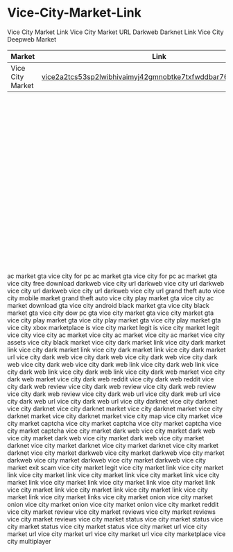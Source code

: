 # Vice-City-Market-Link
Vice City Market Link Vice City Market URL Darkweb Darknet Link Vice City Deepweb Market



|Market|Link|
|----|----|
|Vice City Market|[vice2a2tcs53sp2lwibhivaimyj42gmnobtke7txfwddbar76iumfwad.onion](http://vice2a2tcs53sp2lwibhivaimyj42gmnobtke7txfwddbar76iumfwad.onion)


     
     
     
  
   
  
   
       
       
           
           
 
 
 
  
 
 
 
  
 
 
   
 
   
  
 
  
      
     
     
  
   
  
   
       
       
           
           
 
 
 
  
 
 
 
  
 
 
   
 
   
  
 
  
 

﻿ac market gta vice city for pc ac market gta vice city for pc ac market gta vice city free download darkweb vice city url darkweb vice city url darkweb vice city url darkweb vice city url darkweb vice city url grand theft auto vice city mobile market grand theft auto vice city play market gta vice city ac market download gta vice city android black market gta vice city black market gta vice city dow pc gta vice city market gta vice city market gta vice city play market gta vice city play market gta vice city play market gta vice city xbox marketplace is vice city market legit is vice city market legit vice city vice city ac market vice city ac market vice city ac market vice city assets vice city black market vice city dark market link vice city dark market link vice city dark market link vice city dark market link vice city dark market url vice city dark web vice city dark web vice city dark web vice city dark web vice city dark web vice city dark web link vice city dark web link vice city dark web link vice city dark web link vice city dark web market vice city dark web market vice city dark web reddit vice city dark web reddit vice city dark web review vice city dark web review vice city dark web review vice city dark web review vice city dark web url vice city dark web url vice city dark web url vice city dark web url vice city darknet vice city darknet vice city darknet vice city darknet market vice city darknet market vice city darknet market vice city darknet market vice city map vice city market vice city market captcha vice city market captcha vice city market captcha vice city market captcha vice city market dark web vice city market dark web vice city market dark web vice city market dark web vice city market darknet vice city market darknet vice city market darknet vice city market darknet vice city market darkweb vice city market darkweb vice city market darkweb vice city market darkweb vice city market darkweb vice city market exit scam vice city market legit vice city market link vice city market link vice city market link vice city market link vice city market link vice city market link vice city market link vice city market link vice city market link vice city market link vice city market link vice city market link vice city market link vice city market links vice city market onion vice city market onion vice city market onion vice city market onion vice city market reddit vice city market review vice city market reviews vice city market reviews vice city market reviews vice city market status vice city market status vice city market status vice city market status vice city market url vice city market url vice city market url vice city market url vice city marketplace vice city multiplayer

